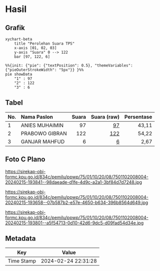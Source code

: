 # Hasil

## Grafik

```mermaid
xychart-beta
    title "Perolehan Suara TPS"
    x-axis [01, 02, 03]
    y-axis "Suara" 0 --> 122
    bar [97, 122, 6]
```

```mermaid
%%{init: {"pie": {"textPosition": 0.5}, "themeVariables": {"pieOuterStrokeWidth": "5px"}} }%%
pie showData
    "1" : 97
    "2" : 122
    "3" : 6
```

## Tabel

| No. | Nama Paslon    | Suara | Suara (raw) | Persentase |
|:--- |:-------------- | -----:| -----------:| ----------:|
| 1   | ANIES MUHAIMIN | 97    | [97][p-1]   | 43,11      |
| 2   | PRABOWO GIBRAN | 122   | [122][p-2]  | 54,22      |
| 3   | GANJAR MAHFUD  | 6     | [6][p-3]    | 2,67       |


[p-1]: https://github.com/gigit-pemilu/pemilu-2024-75-gorontalo/blob/main/pilpres/hitung-suara/sub/75-gorontalo/sub/01-gorontalo/sub/10-telaga-biru/sub/2008-pentadio-timur/sub/004-tps/sub/paslon-1.txt
[p-2]: https://github.com/gigit-pemilu/pemilu-2024-75-gorontalo/blob/main/pilpres/hitung-suara/sub/75-gorontalo/sub/01-gorontalo/sub/10-telaga-biru/sub/2008-pentadio-timur/sub/004-tps/sub/paslon-2.txt
[p-3]: https://github.com/gigit-pemilu/pemilu-2024-75-gorontalo/blob/main/pilpres/hitung-suara/sub/75-gorontalo/sub/01-gorontalo/sub/10-telaga-biru/sub/2008-pentadio-timur/sub/004-tps/sub/paslon-3.txt

## Foto C Plano

https://sirekap-obj-formc.kpu.go.id/834c/pemilu/ppwp/75/01/10/20/08/7501102008004-20240215-193841--98daeade-d1fe-4d9c-a2a1-3bf84d7d7248.jpg

https://sirekap-obj-formc.kpu.go.id/834c/pemilu/ppwp/75/01/10/20/08/7501102008004-20240215-193658--07b587b2-e57e-4650-b634-396b8564d649.jpg

https://sirekap-obj-formc.kpu.go.id/834c/pemilu/ppwp/75/01/10/20/08/7501102008004-20240215-193801--a5f54713-0d10-42d6-9dc5-d09fad54d34e.jpg


## Metadata

| Key        | Value               |
| ---------- | ------------------- |
| Time Stamp | 2024-02-24 22:31:28 |



